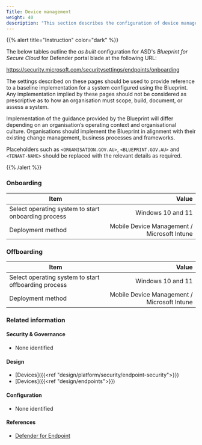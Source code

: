 ```yaml
---
Title: Device management
weight: 40
description: "This section describes the configuration of device management within Microsoft Defender associated with systems built according to the guidance provided by ASD's Blueprint for Secure Cloud."
---
```


{{% alert title="Instruction" color="dark" %}}
 
The below tables outline the *as built* configuration for ASD's *Blueprint for Secure Cloud* for Defender portal blade at the following URL: 

https://security.microsoft.com/securitysettings/endpoints/onboarding
 
The settings described on these pages should be used to provide reference to a baseline implementation for a system configured using the Blueprint. Any implementation implied by these pages should not be considered as prescriptive as to how an organisation must scope, build, document, or assess a system.

Implementation of the guidance provided by the Blueprint will differ depending on an organisation’s operating context and organisational culture. Organisations should implement the Blueprint in alignment with their existing change management, business processes and frameworks.

Placeholders such as `<ORGANISATION.GOV.AU>`, `<BLUEPRINT.GOV.AU>` and `<TENANT-NAME>` should be replaced with the relevant details as required.

{{% /alert %}}

### Onboarding

| Item                                                | Value                                       |
| --------------------------------------------------- | -------------------------------------------:|
| Select operating system to start onboarding process | Windows 10 and 11                           |
| Deployment method                                   | Mobile Device Management / Microsoft Intune |

### Offboarding 

| Item                                                 | Value                                       |
| ---------------------------------------------------- | -------------------------------------------:|
| Select operating system to start offboarding process | Windows 10 and 11                           |
| Deployment method                                    | Mobile Device Management / Microsoft Intune |


### Related information

#### Security & Governance

* None identified
  
#### Design

* [Devices]({{<ref "design/platform/security/endpoint-security">}})
* [Devices]({{<ref "design/endpoints">}})
  
#### Configuration

* None identified

#### References

* [Defender for Endpoint](https://learn.microsoft.com/microsoft-365/security/defender-endpoint)